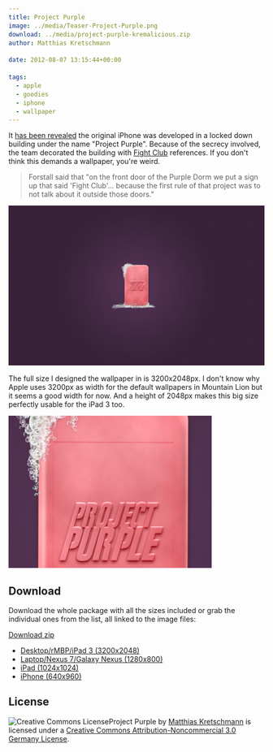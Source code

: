 ```yaml
---
title: Project Purple
image: ../media/Teaser-Project-Purple.png
download: ../media/project-purple-kremalicious.zip
author: Matthias Kretschmann

date: 2012-08-07 13:15:44+00:00

tags:
  - apple
  - goodies
  - iphone
  - wallpaper
---
```


It [has been revealed](http://www.theverge.com/2012/8/3/3218846/schiller-forstall-fight-club-day-three-apple-samsung-trial/in/2971889) the original iPhone was developed in a locked down building under the name "Project Purple". Because of the secrecy involved, the team decorated the building with [Fight Club](http://www.imdb.com/title/tt0137523/) references. If you don't think this demands a wallpaper, you're weird.

<!-- more -->

> Forstall said that "on the front door of the Purple Dorm we put a sign up that said 'Fight Club'... because the first rule of that project was to not talk about it outside those doors."

![project purple](../media/project-purple-nexus-kremalicious.png)

The full size I designed the wallpaper in is 3200x2048px. I don't know why Apple uses 3200px as width for the default wallpapers in Mountain Lion but it seems a good width for now. And a height of 2048px makes this big size perfectly usable for the iPad 3 too.

![Project-Purple-Dribbble](../media/Project-Purple-Dribbble.png)

## Download

Download the whole package with all the sizes included or grab the individual ones from the list, all linked to the image files:

<p class="content-download">
    <a class="icon-download btn btn-primary" href="../media/project-purple-kremalicious.zip">Download <span> zip</span></a>
</p>

- [Desktop/rMBP/iPad 3 (3200x2048)](../media/project-purple-kremalicious.png)
- [Laptop/Nexus 7/Galaxy Nexus (1280x800)](../media/project-purple-nexus-kremalicious.png)
- [iPad (1024x1024)](../media/project-purple-ipad-kremalicious.png)
- [iPhone (640x960)](../media/project-purple-iphone4-kremalicious.png)

## License

![Creative Commons License](https://i.creativecommons.org/l/by-nc/3.0/de/88x31.png)Project Purple by [Matthias Kretschmann](http://kremalicious.com) is licensed under a [Creative Commons Attribution-Noncommercial 3.0 Germany License](http://creativecommons.org/licenses/by-nc/3.0/de/).
